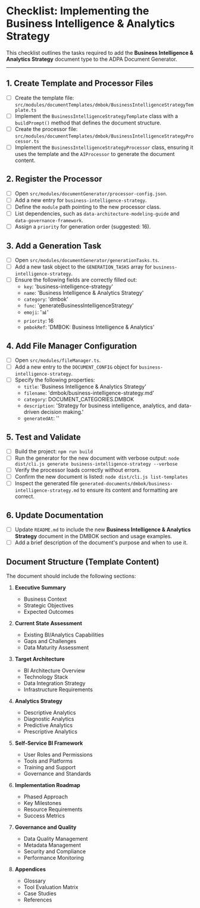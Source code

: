 # Checklist: Implementing the Business Intelligence & Analytics Strategy

This checklist outlines the tasks required to add the **Business Intelligence & Analytics Strategy** document type to the ADPA Document Generator.

---

## 1. Create Template and Processor Files

- [ ] Create the template file: `src/modules/documentTemplates/dmbok/BusinessIntelligenceStrategyTemplate.ts`
- [ ] Implement the `BusinessIntelligenceStrategyTemplate` class with a `buildPrompt()` method that defines the document structure.
- [ ] Create the processor file: `src/modules/documentTemplates/dmbok/BusinessIntelligenceStrategyProcessor.ts`
- [ ] Implement the `BusinessIntelligenceStrategyProcessor` class, ensuring it uses the template and the `AIProcessor` to generate the document content.

## 2. Register the Processor

- [ ] Open `src/modules/documentGenerator/processor-config.json`.
- [ ] Add a new entry for `business-intelligence-strategy`.
- [ ] Define the `module` path pointing to the new processor class.
- [ ] List dependencies, such as `data-architecture-modeling-guide` and `data-governance-framework`.
- [ ] Assign a `priority` for generation order (suggested: 16).

## 3. Add a Generation Task

- [ ] Open `src/modules/documentGenerator/generationTasks.ts`.
- [ ] Add a new task object to the `GENERATION_TASKS` array for `business-intelligence-strategy`.
- [ ] Ensure the following fields are correctly filled out:
  - `key`: 'business-intelligence-strategy'
  - `name`: 'Business Intelligence & Analytics Strategy'
  - `category`: 'dmbok'
  - `func`: 'generateBusinessIntelligenceStrategy'
  - `emoji`: '📊'
  - `priority`: 16
  - `pmbokRef`: 'DMBOK: Business Intelligence & Analytics'

## 4. Add File Manager Configuration

- [ ] Open `src/modules/fileManager.ts`.
- [ ] Add a new entry to the `DOCUMENT_CONFIG` object for `business-intelligence-strategy`.
- [ ] Specify the following properties:
  - `title`: 'Business Intelligence & Analytics Strategy'
  - `filename`: 'dmbok/business-intelligence-strategy.md'
  - `category`: DOCUMENT_CATEGORIES.DMBOK
  - `description`: 'Strategy for business intelligence, analytics, and data-driven decision making.'
  - `generatedAt`: ''

## 5. Test and Validate

- [ ] Build the project: `npm run build`
- [ ] Run the generator for the new document with verbose output: `node dist/cli.js generate business-intelligence-strategy --verbose`
- [ ] Verify the processor loads correctly without errors.
- [ ] Confirm the new document is listed: `node dist/cli.js list-templates`
- [ ] Inspect the generated file `generated-documents/dmbok/business-intelligence-strategy.md` to ensure its content and formatting are correct.

## 6. Update Documentation

- [ ] Update `README.md` to include the new **Business Intelligence & Analytics Strategy** document in the DMBOK section and usage examples.
- [ ] Add a brief description of the document's purpose and when to use it.

## Document Structure (Template Content)

The document should include the following sections:

1. **Executive Summary**
   - Business Context
   - Strategic Objectives
   - Expected Outcomes

2. **Current State Assessment**
   - Existing BI/Analytics Capabilities
   - Gaps and Challenges
   - Data Maturity Assessment

3. **Target Architecture**
   - BI Architecture Overview
   - Technology Stack
   - Data Integration Strategy
   - Infrastructure Requirements

4. **Analytics Strategy**
   - Descriptive Analytics
   - Diagnostic Analytics
   - Predictive Analytics
   - Prescriptive Analytics

5. **Self-Service BI Framework**
   - User Roles and Permissions
   - Tools and Platforms
   - Training and Support
   - Governance and Standards

6. **Implementation Roadmap**
   - Phased Approach
   - Key Milestones
   - Resource Requirements
   - Success Metrics

7. **Governance and Quality**
   - Data Quality Management
   - Metadata Management
   - Security and Compliance
   - Performance Monitoring

8. **Appendices**
   - Glossary
   - Tool Evaluation Matrix
   - Case Studies
   - References
